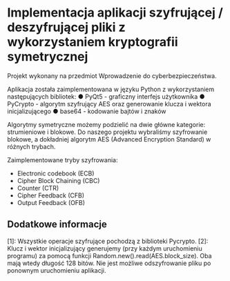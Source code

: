 # Implementacja aplikacji szyfrującej / deszyfrującej pliki z wykorzystaniem kryptografii symetrycznej

Projekt wykonany na przedmiot Wprowadzenie do cyberbezpieczeństwa.

Aplikacja została zaimplementowana w języku Python z wykorzystaniem następujących bibliotek: 
● PyQt5 - graficzny interfejs użytkownika 
● PyCrypto - algorytm szyfrujący AES oraz generowanie klucza i wektora inicjalizującego 
● base64 - kodowanie bajtów i znaków

Algorytmy symetryczne możemy podzielić na dwie główne kategorie: strumieniowe i blokowe. Do naszego projektu wybraliśmy szyfrowanie blokowe, a dokładniej algorytm AES (Advanced Encryption Standard) w różnych trybach.

Zaimplementowane tryby szyfrowania:
- Electronic codebook (ECB)
- Cipher Block Chaining (CBC)
- Counter (CTR)
- Cipher Feedback (CFB)
- Output Feedback (OFB)

## Dodatkowe informacje
[1]: Wszystkie operacje szyfrujące pochodzą z biblioteki Pycrypto.
[2]: Klucz i wektor inicjalizujący generujemy (przy każdym uruchomieniu programu) za pomocą funkcji Random.new().read(AES.block_size). Oba mają wtedy długość 128 bitów. Nie jest możliwe odszyfrowanie pliku po ponownym uruchomieniu aplikacji.
